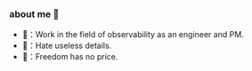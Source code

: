 ### about me 👋

- 🍎：Work in the field of observability as an engineer and PM.
- 🍌：Hate useless details.
- 🍍：Freedom has no price.
